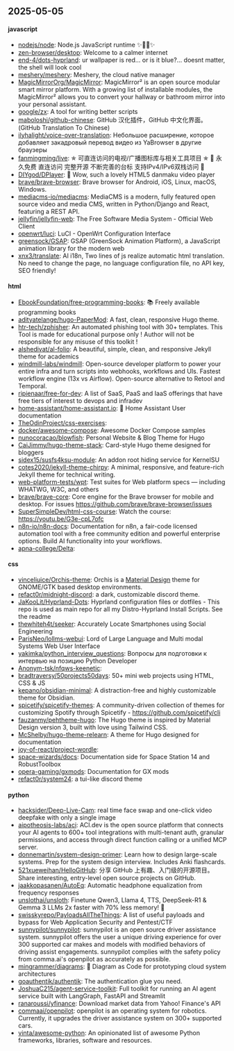 ## 2025-05-05

#### javascript
* [nodejs/node](https://github.com/nodejs/node): Node.js JavaScript runtime ✨🐢🚀✨
* [zen-browser/desktop](https://github.com/zen-browser/desktop): Welcome to a calmer internet
* [end-4/dots-hyprland](https://github.com/end-4/dots-hyprland): ur wallpaper is red... or is it blue?... doesnt matter, the shell will look cool
* [meshery/meshery](https://github.com/meshery/meshery): Meshery, the cloud native manager
* [MagicMirrorOrg/MagicMirror](https://github.com/MagicMirrorOrg/MagicMirror): MagicMirror² is an open source modular smart mirror platform. With a growing list of installable modules, the MagicMirror² allows you to convert your hallway or bathroom mirror into your personal assistant.
* [google/zx](https://github.com/google/zx): A tool for writing better scripts
* [maboloshi/github-chinese](https://github.com/maboloshi/github-chinese): GitHub 汉化插件，GitHub 中文化界面。 (GitHub Translation To Chinese)
* [ilyhalight/voice-over-translation](https://github.com/ilyhalight/voice-over-translation): Небольшое расширение, которое добавляет закадровый перевод видео из YaBrowser в другие браузеры
* [fanmingming/live](https://github.com/fanmingming/live): ✯ 可直连访问的电视/广播图标库与相关工具项目 ✯ 🔕 永久免费 直连访问 完整开源 不断完善的台标 支持IPv4/IPv6双栈访问 🔕
* [DIYgod/DPlayer](https://github.com/DIYgod/DPlayer): 🍭 Wow, such a lovely HTML5 danmaku video player
* [brave/brave-browser](https://github.com/brave/brave-browser): Brave browser for Android, iOS, Linux, macOS, Windows.
* [mediacms-io/mediacms](https://github.com/mediacms-io/mediacms): MediaCMS is a modern, fully featured open source video and media CMS, written in Python/Django and React, featuring a REST API.
* [jellyfin/jellyfin-web](https://github.com/jellyfin/jellyfin-web): The Free Software Media System - Official Web Client
* [openwrt/luci](https://github.com/openwrt/luci): LuCI - OpenWrt Configuration Interface
* [greensock/GSAP](https://github.com/greensock/GSAP): GSAP (GreenSock Animation Platform), a JavaScript animation library for the modern web
* [xnx3/translate](https://github.com/xnx3/translate): AI i18n, Two lines of js realize automatic html translation. No need to change the page, no language configuration file, no API key, SEO friendly!

#### html
* [EbookFoundation/free-programming-books](https://github.com/EbookFoundation/free-programming-books): 📚 Freely available programming books
* [adityatelange/hugo-PaperMod](https://github.com/adityatelange/hugo-PaperMod): A fast, clean, responsive Hugo theme.
* [htr-tech/zphisher](https://github.com/htr-tech/zphisher): An automated phishing tool with 30+ templates. This Tool is made for educational purpose only ! Author will not be responsible for any misuse of this toolkit !
* [alshedivat/al-folio](https://github.com/alshedivat/al-folio): A beautiful, simple, clean, and responsive Jekyll theme for academics
* [windmill-labs/windmill](https://github.com/windmill-labs/windmill): Open-source developer platform to power your entire infra and turn scripts into webhooks, workflows and UIs. Fastest workflow engine (13x vs Airflow). Open-source alternative to Retool and Temporal.
* [ripienaar/free-for-dev](https://github.com/ripienaar/free-for-dev): A list of SaaS, PaaS and IaaS offerings that have free tiers of interest to devops and infradev
* [home-assistant/home-assistant.io](https://github.com/home-assistant/home-assistant.io): 📘 Home Assistant User documentation
* [TheOdinProject/css-exercises](https://github.com/TheOdinProject/css-exercises): 
* [docker/awesome-compose](https://github.com/docker/awesome-compose): Awesome Docker Compose samples
* [nunocoracao/blowfish](https://github.com/nunocoracao/blowfish): Personal Website & Blog Theme for Hugo
* [CaiJimmy/hugo-theme-stack](https://github.com/CaiJimmy/hugo-theme-stack): Card-style Hugo theme designed for bloggers
* [sidex15/susfs4ksu-module](https://github.com/sidex15/susfs4ksu-module): An addon root hiding service for KernelSU
* [cotes2020/jekyll-theme-chirpy](https://github.com/cotes2020/jekyll-theme-chirpy): A minimal, responsive, and feature-rich Jekyll theme for technical writing.
* [web-platform-tests/wpt](https://github.com/web-platform-tests/wpt): Test suites for Web platform specs — including WHATWG, W3C, and others
* [brave/brave-core](https://github.com/brave/brave-core): Core engine for the Brave browser for mobile and desktop. For issues https://github.com/brave/brave-browser/issues
* [SuperSimpleDev/html-css-course](https://github.com/SuperSimpleDev/html-css-course): Watch the course: https://youtu.be/G3e-cpL7ofc
* [n8n-io/n8n-docs](https://github.com/n8n-io/n8n-docs): Documentation for n8n, a fair-code licensed automation tool with a free community edition and powerful enterprise options. Build AI functionality into your workflows.
* [apna-college/Delta](https://github.com/apna-college/Delta): 

#### css
* [vinceliuice/Orchis-theme](https://github.com/vinceliuice/Orchis-theme): Orchis is a [Material Design](https://material.io) theme for GNOME/GTK based desktop environments.
* [refact0r/midnight-discord](https://github.com/refact0r/midnight-discord): a dark, customizable discord theme.
* [JaKooLit/Hyprland-Dots](https://github.com/JaKooLit/Hyprland-Dots): Hyprland configuration files or dotfiles - This repo is used as main repo for all my Distro-Hyprland Install Scripts. See the readme
* [thewhiteh4t/seeker](https://github.com/thewhiteh4t/seeker): Accurately Locate Smartphones using Social Engineering
* [ParisNeo/lollms-webui](https://github.com/ParisNeo/lollms-webui): Lord of Large Language and Multi modal Systems Web User Interface
* [yakimka/python_interview_questions](https://github.com/yakimka/python_interview_questions): Вопросы для подготовки к интервью на позицию Python Developer
* [Anonym-tsk/nfqws-keenetic](https://github.com/Anonym-tsk/nfqws-keenetic): 
* [bradtraversy/50projects50days](https://github.com/bradtraversy/50projects50days): 50+ mini web projects using HTML, CSS & JS
* [kepano/obsidian-minimal](https://github.com/kepano/obsidian-minimal): A distraction-free and highly customizable theme for Obsidian.
* [spicetify/spicetify-themes](https://github.com/spicetify/spicetify-themes): A community-driven collection of themes for customizing Spotify through Spicetify - https://github.com/spicetify/cli
* [fauzanmy/pehtheme-hugo](https://github.com/fauzanmy/pehtheme-hugo): The Hugo theme is inspired by Material Design version 3, built with love using Tailwind CSS.
* [McShelby/hugo-theme-relearn](https://github.com/McShelby/hugo-theme-relearn): A theme for Hugo designed for documentation
* [joy-of-react/project-wordle](https://github.com/joy-of-react/project-wordle): 
* [space-wizards/docs](https://github.com/space-wizards/docs): Documentation side for Space Station 14 and RobustToolbox
* [opera-gaming/gxmods](https://github.com/opera-gaming/gxmods): Documentation for GX mods
* [refact0r/system24](https://github.com/refact0r/system24): a tui-like discord theme

#### python
* [hacksider/Deep-Live-Cam](https://github.com/hacksider/Deep-Live-Cam): real time face swap and one-click video deepfake with only a single image
* [aipotheosis-labs/aci](https://github.com/aipotheosis-labs/aci): ACI.dev is the open source platform that connects your AI agents to 600+ tool integrations with multi-tenant auth, granular permissions, and access through direct function calling or a unified MCP server.
* [donnemartin/system-design-primer](https://github.com/donnemartin/system-design-primer): Learn how to design large-scale systems. Prep for the system design interview. Includes Anki flashcards.
* [521xueweihan/HelloGitHub](https://github.com/521xueweihan/HelloGitHub): 分享 GitHub 上有趣、入门级的开源项目。Share interesting, entry-level open source projects on GitHub.
* [jaakkopasanen/AutoEq](https://github.com/jaakkopasanen/AutoEq): Automatic headphone equalization from frequency responses
* [unslothai/unsloth](https://github.com/unslothai/unsloth): Finetune Qwen3, Llama 4, TTS, DeepSeek-R1 & Gemma 3 LLMs 2x faster with 70% less memory! 🦥
* [swisskyrepo/PayloadsAllTheThings](https://github.com/swisskyrepo/PayloadsAllTheThings): A list of useful payloads and bypass for Web Application Security and Pentest/CTF
* [sunnypilot/sunnypilot](https://github.com/sunnypilot/sunnypilot): sunnypilot is an open source driver assistance system. sunnypilot offers the user a unique driving experience for over 300 supported car makes and models with modified behaviors of driving assist engagements. sunnypilot complies with the safety policy from comma.ai's openpilot as accurately as possible.
* [mingrammer/diagrams](https://github.com/mingrammer/diagrams): 🎨 Diagram as Code for prototyping cloud system architectures
* [goauthentik/authentik](https://github.com/goauthentik/authentik): The authentication glue you need.
* [JoshuaC215/agent-service-toolkit](https://github.com/JoshuaC215/agent-service-toolkit): Full toolkit for running an AI agent service built with LangGraph, FastAPI and Streamlit
* [ranaroussi/yfinance](https://github.com/ranaroussi/yfinance): Download market data from Yahoo! Finance's API
* [commaai/openpilot](https://github.com/commaai/openpilot): openpilot is an operating system for robotics. Currently, it upgrades the driver assistance system on 300+ supported cars.
* [vinta/awesome-python](https://github.com/vinta/awesome-python): An opinionated list of awesome Python frameworks, libraries, software and resources.
